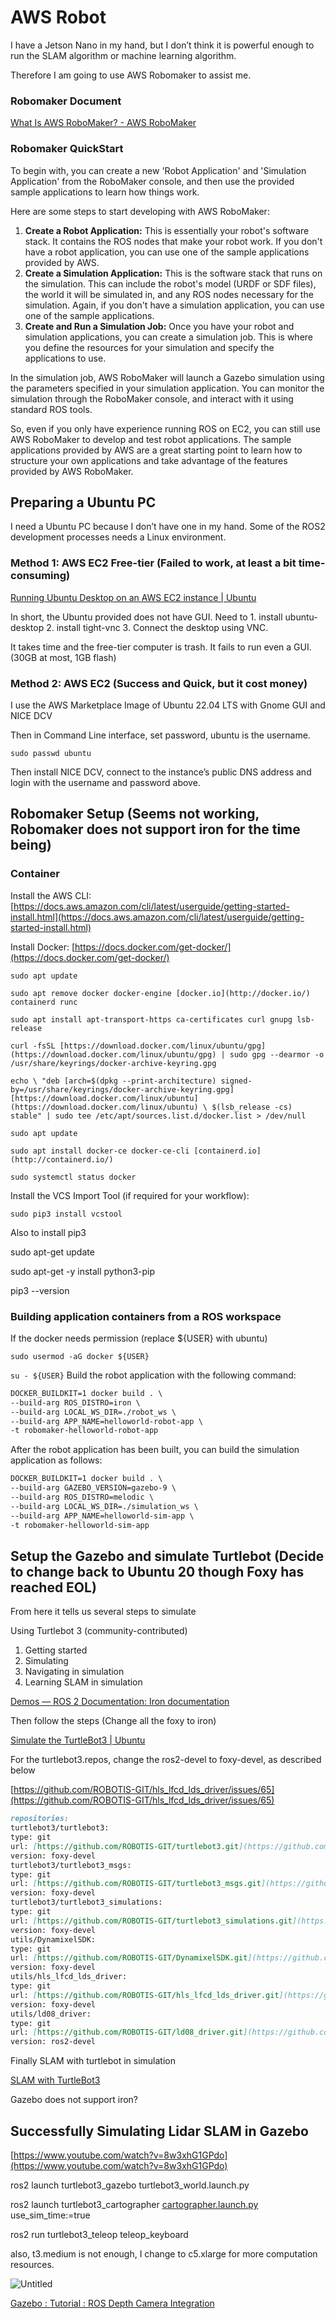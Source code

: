 # AWS Robot

I have a Jetson Nano in my hand, but I don’t think it is powerful enough to run the SLAM algorithm or machine learning algorithm. 

Therefore I am going to use AWS Robomaker to assist me.

### Robomaker Document

[What Is AWS RoboMaker? - AWS RoboMaker](https://docs.aws.amazon.com/robomaker/latest/dg/chapter-welcome.html)

### Robomaker QuickStart

To begin with, you can create a new 'Robot Application' and 'Simulation Application' from the RoboMaker console, and then use the provided sample applications to learn how things work.

Here are some steps to start developing with AWS RoboMaker:

1. **Create a Robot Application:** This is essentially your robot's software stack. It contains the ROS nodes that make your robot work. If you don't have a robot application, you can use one of the sample applications provided by AWS.
2. **Create a Simulation Application:** This is the software stack that runs on the simulation. This can include the robot's model (URDF or SDF files), the world it will be simulated in, and any ROS nodes necessary for the simulation. Again, if you don't have a simulation application, you can use one of the sample applications.
3. **Create and Run a Simulation Job:** Once you have your robot and simulation applications, you can create a simulation job. This is where you define the resources for your simulation and specify the applications to use.

In the simulation job, AWS RoboMaker will launch a Gazebo simulation using the parameters specified in your simulation application. You can monitor the simulation through the RoboMaker console, and interact with it using standard ROS tools.

So, even if you only have experience running ROS on EC2, you can still use AWS RoboMaker to develop and test robot applications. The sample applications provided by AWS are a great starting point to learn how to structure your own applications and take advantage of the features provided by AWS RoboMaker.

## Preparing a Ubuntu PC

I need a Ubuntu PC because I don’t have one in my hand. Some of the ROS2 development processes needs a Linux environment.

### Method 1: AWS EC2 Free-tier (Failed to work, at least a bit time-consuming)

[Running Ubuntu Desktop on an AWS EC2 instance | Ubuntu](https://ubuntu.com/tutorials/ubuntu-desktop-aws#2-setting-up-tightvnc-on-aws)

In short, the Ubuntu provided does not have GUI. Need to 1. install ubuntu-desktop 2. install tight-vnc 3. Connect the desktop using VNC. 

It takes time and the free-tier computer is trash. It fails to run even a GUI. (30GB at most, 1GB flash)

### Method 2: AWS EC2 (Success and Quick, but it cost money)

I use the AWS Marketplace Image of Ubuntu 22.04 LTS with Gnome GUI and NICE DCV

Then in Command Line interface, set password, ubuntu is the username.

`sudo passwd ubuntu`

Then install NICE DCV, connect to the instance’s public DNS address and login with the username and password above.

## Robomaker Setup (Seems not working, Robomaker does not support iron for the time being)

### Container

Install the AWS CLI: [https://docs.aws.amazon.com/cli/latest/userguide/getting-started-install.html](https://docs.aws.amazon.com/cli/latest/userguide/getting-started-install.html)

Install Docker: [https://docs.docker.com/get-docker/](https://docs.docker.com/get-docker/)

`sudo apt update`

`sudo apt remove docker docker-engine [docker.io](http://docker.io/) containerd runc`

`sudo apt install apt-transport-https ca-certificates curl gnupg lsb-release`

`curl -fsSL [https://download.docker.com/linux/ubuntu/gpg](https://download.docker.com/linux/ubuntu/gpg) | sudo gpg --dearmor -o /usr/share/keyrings/docker-archive-keyring.gpg`

`echo \
"deb [arch=$(dpkg --print-architecture) signed-by=/usr/share/keyrings/docker-archive-keyring.gpg] [https://download.docker.com/linux/ubuntu](https://download.docker.com/linux/ubuntu) \
$(lsb_release -cs) stable" | sudo tee /etc/apt/sources.list.d/docker.list > /dev/null`

`sudo apt update`

`sudo apt install docker-ce docker-ce-cli [containerd.io](http://containerd.io/)`

`sudo systemctl status docker`

Install the VCS Import Tool (if required for your workflow):

`sudo pip3 install vcstool`

Also to install pip3

sudo apt-get update

sudo apt-get -y install python3-pip

pip3 --version

### Building application containers from a ROS workspace

If the docker needs permission (replace ${USER} with ubuntu)

`sudo usermod -aG docker ${USER}`

`su - ${USER}`
Build the robot application with the following command:

```markdown
DOCKER_BUILDKIT=1 docker build . \
--build-arg ROS_DISTRO=iron \
--build-arg LOCAL_WS_DIR=./robot_ws \
--build-arg APP_NAME=helloworld-robot-app \
-t robomaker-helloworld-robot-app
```

After the robot application has been built, you can build the simulation application as follows:

```markdown
DOCKER_BUILDKIT=1 docker build . \
--build-arg GAZEBO_VERSION=gazebo-9 \
--build-arg ROS_DISTRO=melodic \
--build-arg LOCAL_WS_DIR=./simulation_ws \
--build-arg APP_NAME=helloworld-sim-app \
-t robomaker-helloworld-sim-app
```

## Setup the Gazebo and simulate Turtlebot (Decide to change back to Ubuntu 20 though Foxy has reached EOL)

From here it tells us several steps to simulate

Using Turtlebot 3 (community-contributed)

1. Getting started
2. Simulating
3. Navigating in simulation
4. Learning SLAM in simulation

[Demos — ROS 2 Documentation: Iron  documentation](https://docs.ros.org/en/iron/Tutorials/Demos.html)

Then follow the steps (Change all the foxy to iron)

[Simulate the TurtleBot3 | Ubuntu](https://ubuntu.com/blog/simulate-the-turtlebot3)

For the turtlebot3.repos, change the ros2-devel to foxy-devel, as described below

[https://github.com/ROBOTIS-GIT/hls_lfcd_lds_driver/issues/65](https://github.com/ROBOTIS-GIT/hls_lfcd_lds_driver/issues/65)

```markdown
repositories:
turtlebot3/turtlebot3:
type: git
url: [https://github.com/ROBOTIS-GIT/turtlebot3.git](https://github.com/ROBOTIS-GIT/turtlebot3.git)
version: foxy-devel
turtlebot3/turtlebot3_msgs:
type: git
url: [https://github.com/ROBOTIS-GIT/turtlebot3_msgs.git](https://github.com/ROBOTIS-GIT/turtlebot3_msgs.git)
version: foxy-devel
turtlebot3/turtlebot3_simulations:
type: git
url: [https://github.com/ROBOTIS-GIT/turtlebot3_simulations.git](https://github.com/ROBOTIS-GIT/turtlebot3_simulations.git)
version: foxy-devel
utils/DynamixelSDK:
type: git
url: [https://github.com/ROBOTIS-GIT/DynamixelSDK.git](https://github.com/ROBOTIS-GIT/DynamixelSDK.git)
version: foxy-devel
utils/hls_lfcd_lds_driver:
type: git
url: [https://github.com/ROBOTIS-GIT/hls_lfcd_lds_driver.git](https://github.com/ROBOTIS-GIT/hls_lfcd_lds_driver.git)
version: foxy-devel
utils/ld08_driver:
type: git
url: [https://github.com/ROBOTIS-GIT/ld08_driver.git](https://github.com/ROBOTIS-GIT/ld08_driver.git)
version: ros2-devel
```

Finally SLAM with turtlebot in simulation

[SLAM with TurtleBot3](https://github.com/cyberbotics/webots_ros2/wiki/SLAM-with-TurtleBot3)

Gazebo does not support iron?

## Successfully Simulating Lidar SLAM in Gazebo

[https://www.youtube.com/watch?v=8w3xhG1GPdo](https://www.youtube.com/watch?v=8w3xhG1GPdo)

ros2 launch turtlebot3_gazebo turtlebot3_world.launch.py

ros2 launch turtlebot3_cartographer [cartographer.launch.py](http://cartographer.launch.py/) use_sim_time:=true

ros2 run turtlebot3_teleop teleop_keyboard

also, t3.medium is not enough, I change to c5.xlarge for more computation resources.

![Untitled](AWS%20Robot%2076fc2f9443194ceba6a3eb149f1916cf/Untitled.png)

[Gazebo  : Tutorial : ROS Depth Camera Integration](http://classic.gazebosim.org/tutorials?tut=ros_depth_camera&cat=connect_ros)